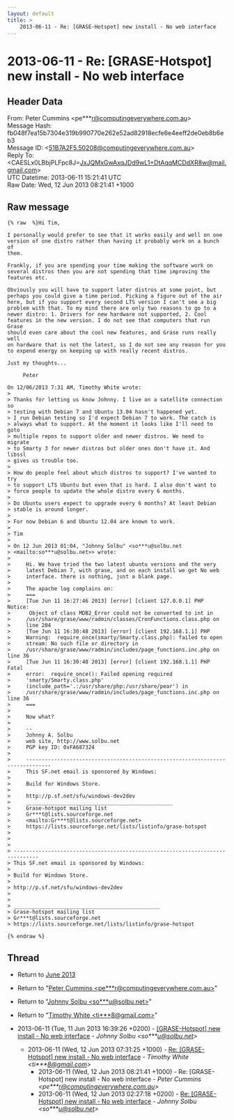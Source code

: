 ```yaml
---
layout: default
title: >
    2013-06-11 - Re: [GRASE-Hotspot] new install - No web interface
---
```


# 2013-06-11 - Re: [GRASE-Hotspot] new install - No web interface

## Header Data

From: Peter Cummins \<pe***r@computingeverywhere.com.au\><br>
Message Hash: fb048f7ea15b7304e319b990770e262e52ad82918ecfe6e4eeff2de0eb8b6eb3<br>
Message ID: \<51B7A2F5.50208@computingeverywhere.com.au\><br>
Reply To: \<CAESLx0LBbjPLFpc8J=JxJQMxGwAxqJDd9wL1+DtAqqMCDdXR8w@mail.gmail.com\><br>
UTC Datetime: 2013-06-11 15:21:41 UTC<br>
Raw Date: Wed, 12 Jun 2013 08:21:41 +1000<br>

## Raw message

```
{% raw  %}Hi Tim,

I personally would prefer to see that it works easily and well on one 
version of one distro rather than having it probably work on a bunch of 
them.

Frankly, if you are spending your time making the software work on 
several distros then you are not spending that time improving the 
features etc.

Obviously you will have to support later distros at some point, but 
perhaps you could give a time period. Picking a figure out of the air 
here, but if you support every second LTS version I can't see a big 
problem with that. To my mind there are only two reasons to go to a 
newer distro: 1. Drivers for new hardware not supported, 2. Cool 
features in the new version. I do not see that computers that run Grase 
should even care about the cool new features, and Grase runs really well 
on hardware that is not the latest, so I do not see any reason for you 
to expend energy on keeping up with really recent distros.

Just my thoughts...

     Peter

On 12/06/2013 7:31 AM, Timothy White wrote:
>
> Thanks for letting us know Johnny. I live on a satellite connection so 
> testing with Debian 7 and Ubuntu 13.04 hasn't happened yet.
> I run Debian testing so I'd expect Debian 7 to work. The catch is 
> always what to support. At the moment it looks like I'll need to goto 
> multiple repos to support older and newer distros. We need to migrate 
> to Smarty 3 for newer distros but older ones don't have it. And libssl 
> gives us trouble too.
>
> How do people feel about which distros to support? I've wanted to try 
> to support LTS Ubuntu but even that is hard. I also don't want to 
> force people to update the whole distro every 6 months.
>
> Do Ubuntu users expect to upgrade every 6 months? At least Debian 
> stable is around longer.
>
> For now Debian 6 and Ubuntu 12.04 are known to work.
>
> Tim
>
> On 12 Jun 2013 01:04, "Johnny Solbu" <so***u@solbu.net 
> <mailto:so***u@solbu.net>> wrote:
>
>     Hi. We have tried the two latest ubuntu versions and the very
>     latest Debian 7, with grase, and on each install we get No web
>     interface. there is nothing, just a blank page.
>
>     The apache log complains on:
>     ===
>     [Tue Jun 11 16:27:46 2013] [error] [client 127.0.0.1] PHP Notice:
>      Object of class MDB2_Error could not be converted to int in
>     /usr/share/grase/www/radmin/classes/CronFunctions.class.php on
>     line 204
>     [Tue Jun 11 16:30:48 2013] [error] [client 192.168.1.1] PHP
>     Warning:  require_once(smarty/Smarty.class.php): failed to open
>     stream: No such file or directory in
>     /usr/share/grase/www/radmin/includes/page_functions.inc.php on line 36
>     [Tue Jun 11 16:30:48 2013] [error] [client 192.168.1.1] PHP Fatal
>     error:  require_once(): Failed opening required
>     'smarty/Smarty.class.php'
>     (include_path='.:/usr/share/php:/usr/share/pear') in
>     /usr/share/grase/www/radmin/includes/page_functions.inc.php on line 36
>     ===
>
>     Now what?
>
>     --
>     Johnny A. Solbu
>     web site, http://www.solbu.net
>     PGP key ID: 0xFA687324
>
>     ------------------------------------------------------------------------------
>     This SF.net email is sponsored by Windows:
>
>     Build for Windows Store.
>
>     http://p.sf.net/sfu/windows-dev2dev
>     _______________________________________________
>     Grase-hotspot mailing list
>     Gr***t@lists.sourceforge.net
>     <mailto:Gr***t@lists.sourceforge.net>
>     https://lists.sourceforge.net/lists/listinfo/grase-hotspot
>
>
>
> ------------------------------------------------------------------------------
> This SF.net email is sponsored by Windows:
>
> Build for Windows Store.
>
> http://p.sf.net/sfu/windows-dev2dev
>
>
> _______________________________________________
> Grase-hotspot mailing list
> Gr***t@lists.sourceforge.net
> https://lists.sourceforge.net/lists/listinfo/grase-hotspot

{% endraw %}
```

## Thread

+ Return to [June 2013](/archive/2013/06)

+ Return to "[Peter Cummins <pe***r<span>@</span>computingeverywhere.com.au>](/authors/pe___r_at_computingeverywhere_com_au)"
+ Return to "[Johnny Solbu <so***u<span>@</span>solbu.net>](/authors/so___u_at_solbu_net)"
+ Return to "[Timothy White <ti***8<span>@</span>gmail.com>](/authors/ti___8_at_gmail_com)"

+ 2013-06-11 (Tue, 11 Jun 2013 16:39:26 +0200) - [[GRASE-Hotspot] new install - No web interface](/archive/2013/06/b55798edc719376e2d5a487b413f0c3572d1500238ca0341b0a1872003faeec3) - _Johnny Solbu \<so***u@solbu.net\>_
  + 2013-06-11 (Wed, 12 Jun 2013 07:31:25 +1000) - [Re: [GRASE-Hotspot] new install - No web interface](/archive/2013/06/f2104c63637636a28514245587ec6f613d1e54fd777dfc044e46979932a63e72) - _Timothy White \<ti***8@gmail.com\>_
    + 2013-06-11 (Wed, 12 Jun 2013 08:21:41 +1000) - Re: [GRASE-Hotspot] new install - No web interface - _Peter Cummins \<pe***r@computingeverywhere.com.au\>_
    + 2013-06-11 (Wed, 12 Jun 2013 02:27:18 +0200) - [Re: [GRASE-Hotspot] new install - No web interface](/archive/2013/06/702b3ed87803c5a3f5640529b8e06a9b2407b978dc66566a5fa90ea78ba7d17f) - _Johnny Solbu \<so***u@solbu.net\>_

